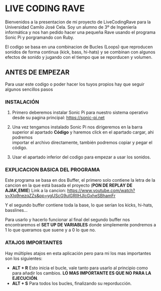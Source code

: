 # LIVE CODING RAVE
Bienvenidos a la presentacion de mi proyecto de LiveCodingRave para la Universidad Camilo José Cela. 
Soy un alumno de 3º de Ingeniería informática y nos han pedido hacer una pequeña Rave usando el programa Sonic Pi y porgramando con Ruby.

El codigo se basa en una combinacion de Bucles (Loops) que reproducen sonidos de forma continua (kick, bass, hi-hats) y se combinan con algunos efectos de sonido y jugando con el tiempo que se reporducen y volumen.

## ANTES DE EMPEZAR
Para usar este codigo o poder hacer los tuyos propios hay que seguir algunos sencillos pasos

### INSTALACIÓN
  1. Primero deberemos instalar Sonic Pi para nuestro sistema operativo desde su pagina principal: https://sonic-pi.net
     
  2. Una vez tengamos instalado Sonic Pi nos dirigeremos en la barra superior al apartado **Código** y haremos click en el apartado cargar, ahi podremos       
     importar el archivo directamente, también podremos copiar y pegar el código.
    
  3. Usar el apartado inferior del codigo para empezar a usar los sonidos.

### EXPLICACION BASICA DEL PROGRAMA
Este programa se basa en dos Buffer, el primero solo contiene la letra de la cancion en la que está basada el proyecto (**PON DE REPLAY DE AJAK,EMIE**)
Link a la cancion: https://www.youtube.com/watch?v=XIq9nezqZZs&pp=ygUScG9uIGRlIHJlcGxheSBhamFr

Y el segundo buffer contiene toda la base, lo que serían los kicks, hi-hats, basslines...

Para usarlo y hacerlo funcionar al final del segundo buffer nos encontraremos el **SET UP DE VARIABLES** donde simplemente pondremos a 1 lo que queramos que suene y a 0 lo que no.

### ATAJOS IMPORTANTES
Hay múltiples atajos en esta aplicación pero para mi los mas importantes son los siguientes:
  - **ALT + R** Esto inicia el bucle, vale tanto para usarlo al principio como para añadir los cambios.
    **LO MAS IMPORTANTE ES QUE NO PARA LA EJECUCIÓN**.
  - **ALT + S** Para todos los bucles, finalizando su reporducción.
  
   
